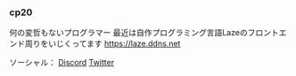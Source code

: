 ### cp20

何の変哲もないプログラマー
最近は自作プログラミング言語Lazeのフロントエンド周りをいじくってます
https://laze.ddns.net

ソーシャル：
[Discord](https://discord.com/users/446982915197501440)
[Twitter](https://twitter.com/__cp20__)
